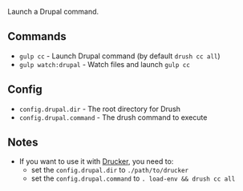 Launch a Drupal command.

## Commands

- `gulp cc` - Launch Drupal command (by default `drush cc all`)
- `gulp watch:drupal` - Watch files and launch `gulp cc`

## Config

- `config.drupal.dir` - The root directory for Drush
- `config.drupal.command` - The drush command to execute

## Notes

- If you want to use it with [Drucker](https://github.com/ovh-ux/drucker), you need to:
  - set the `config.drupal.dir` to `./path/to/drucker`
  - set the `config.drupal.command` to `. load-env && drush cc all`

